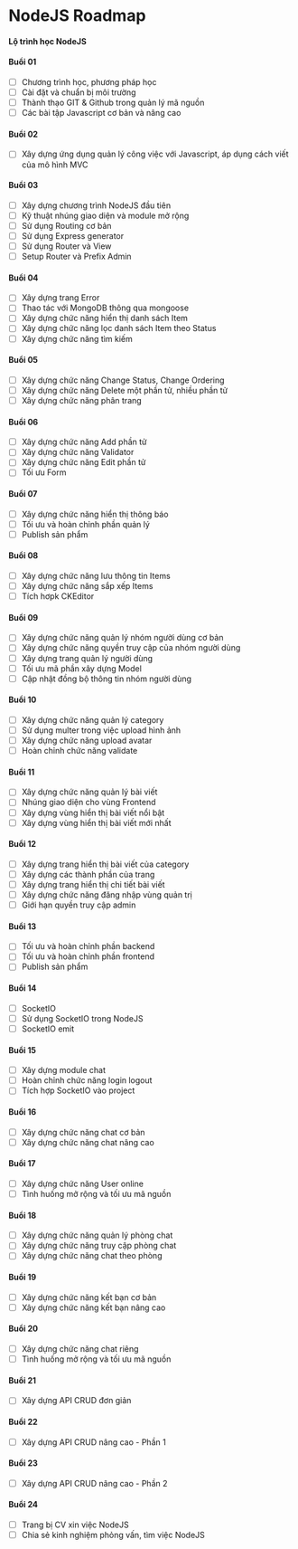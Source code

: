 # NodeJS Roadmap

#### Lộ trình học NodeJS

#### Buổi 01

- [ ] Chương trình học, phương pháp học
- [ ] Cài đặt và chuẩn bị môi trường
- [ ] Thành thạo GIT & Github trong quản lý mã nguồn
- [ ] Các bài tập Javascript cơ bản và nâng cao

#### Buổi 02

- [ ] Xây dựng ứng dụng quản lý công việc với Javascript, áp dụng cách viết của mô hình MVC

#### Buổi 03

- [ ] Xây dựng chương trình NodeJS đầu tiên
- [ ] Kỹ thuật nhúng giao diện và module mở rộng
- [ ] Sử dụng Routing cơ bản
- [ ] Sử dụng Express generator
- [ ] Sử dụng Router và View
- [ ] Setup Router và Prefix Admin

#### Buổi 04

- [ ] Xây dựng trang Error
- [ ] Thao tác với MongoDB thông qua mongoose
- [ ] Xây dựng chức năng hiển thị danh sách Item
- [ ] Xây dựng chức năng lọc danh sách Item theo Status 
- [ ] Xây dựng chức năng tìm kiếm

#### Buổi 05

- [ ] Xây dựng chức năng Change Status, Change Ordering
- [ ] Xây dựng chức năng Delete một phần tử, nhiều phần tử
- [ ] Xây dựng chức năng phân trang

#### Buổi 06

- [ ] Xây dựng chức năng Add phần tử
- [ ] Xây dựng chức năng Validator
- [ ] Xây dựng chức năng Edit phần tử
- [ ] Tối ưu Form

#### Buổi 07

- [ ] Xây dựng chức năng hiển thị thông báo
- [ ] Tối ưu và hoàn chỉnh phần quản lý
- [ ] Publish sản phẩm

#### Buổi 08

- [ ] Xây dựng chức năng lưu thông tin Items
- [ ] Xây dựng chức năng sắp xếp Items
- [ ] Tích hơpk CKEditor

#### Buổi 09

- [ ] Xây dựng chức năng quản lý nhóm người dùng cơ bản
- [ ] Xây dựng chức năng quyền truy cập của nhóm người dùng
- [ ] Xây dựng trang quản lý người dùng
- [ ] Tối ưu mã phần xây dựng Model
- [ ] Cập nhật đồng bộ thông tin nhóm người dùng

#### Buổi 10

- [ ] Xây dựng chức năng quản lý category
- [ ] Sử dụng multer trong việc upload hình ảnh
- [ ] Xây dựng chức năng upload avatar
- [ ] Hoàn chỉnh chức năng validate

#### Buổi 11

- [ ] Xây dựng chức năng quản lý bài viết
- [ ] Nhúng giao diện cho vùng Frontend
- [ ] Xây dựng vùng hiển thị bài viết nổi bật
- [ ] Xây dựng vùng hiển thị bài viết mới nhất

#### Buổi 12

- [ ] Xây dựng trang hiển thị bài viết của category
- [ ] Xây dựng các thành phần của trang
- [ ] Xây dựng trang hiển thị chi tiết bài viết
- [ ] Xây dựng chức năng đăng nhập vùng quản trị
- [ ] Giới hạn quyền truy cập admin

#### Buổi 13

- [ ] Tối ưu và hoàn chỉnh phần backend
- [ ] Tối ưu và hoàn chỉnh phần frontend
- [ ] Publish sản phẩm

#### Buổi 14

- [ ] SocketIO
- [ ] Sử dụng SocketIO trong NodeJS
- [ ] SocketIO emit

#### Buổi 15

- [ ] Xây dựng module chat
- [ ] Hoàn chỉnh chức năng login logout
- [ ] Tích hợp SocketIO vào project

#### Buổi 16

- [ ] Xây dựng chức năng chat cơ bản
- [ ] Xây dựng chức năng chat nâng cao

#### Buổi 17

- [ ] Xây dựng chức năng User online
- [ ] Tình huống mở rộng và tối ưu mã nguồn

#### Buổi 18

- [ ] Xây dựng chức năng quản lý phòng chat
- [ ] Xây dựng chức năng truy cập phòng chat
- [ ] Xây dựng chức năng chat theo phòng

#### Buổi 19

- [ ] Xây dựng chức năng kết bạn cơ bản
- [ ] Xây dựng chức năng kết bạn nâng cao

#### Buổi 20

- [ ] Xây dựng chức năng chat riêng
- [ ] Tình huống mở rộng và tối ưu mã nguồn

#### Buổi 21

- [ ] Xây dựng API CRUD đơn giản

#### Buổi 22

- [ ] Xây dựng API CRUD nâng cao - Phần 1

#### Buổi 23

- [ ] Xây dựng API CRUD nâng cao - Phần 2

#### Buổi 24

- [ ] Trang bị CV xin việc NodeJS
- [ ] Chia sẻ kinh nghiệm phỏng vấn, tìm việc NodeJS
